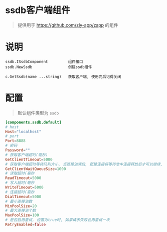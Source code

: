 
# ssdb客户端组件

> 提供用于 https://github.com/zly-app/zapp 的组件

# 说明

```text
ssdb.ISsdbComponent         组件接口
ssdb.NewSsdb                创建ssdb组件

c.GetSsdb(name ...string)   获取客户端, 使用完后记得关闭
```

# 配置

> 默认组件类型为 `ssdb`

```toml
[components.ssdb.default]
# host
Host="localhost"
# port
Port=8888
# 密码
Password=""
# 获取客户端超时(毫秒)
GetClientTimeout=5000
# 获取客户端超时等待队列大小, 当连接池满后, 新建连接将等待池中连接释放后才可以继续, 超出队列的会抛出异常
GetClientWaitQueueSize=1000
# 读取超时(毫秒
ReadTimeout=5000
# 写入超时(毫秒
WriteTimeout=5000
# 连接超时(毫秒
DialTimeout=5000
# 最小连接池数
MinPoolSize=20
# 最大连接池个数
MaxPoolSize=100
# 是否启用重试, 设置为true时, 如果请求失败会再重试一次
RetryEnabled=false
```
